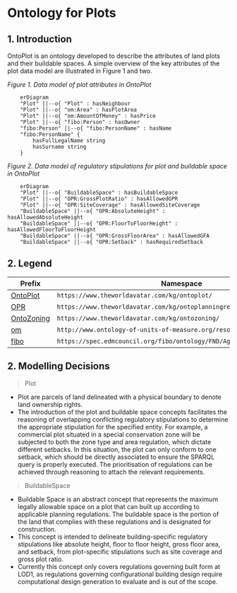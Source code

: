 # Ontology for Plots
## 1. Introduction
OntoPlot is an ontology developed to describe the attributes of land plots and their buildable spaces.  A simple overview of the key attributes of the plot data model are illustrated in Figure 1 and two. 

*Figure 1. Data model of plot attributes in OntoPlot*
```mermaid
    erDiagram 
    "Plot" ||--o{ "Plot" : hasNeighbour
    "Plot" ||--o{ "om:Area" : hasPlotArea
    "Plot" ||--o{ "om:AmountOfMoney" : hasPrice
    "Plot" ||--o{ "fibo:Person" : hasOwner
    "fibo:Person" ||--o{ "fibo:PersonName" : hasName
    "fibo:PersonName" {
        hasFullLegalName string
        hasSurname string
    }
```
*Figure 2. Data model of regulatory stipulations for plot and buildable space in OntoPlot*
```mermaid
    erDiagram 
    "Plot" ||--o{ "BuildableSpace" : hasBuildableSpace
    "Plot" ||--o{ "OPR:GrossPlotRatio" : hasAllowedGPR
    "Plot" ||--o{ "OPR:SiteCoverage" : hasAllowedSiteCoverage
    "BuildableSpace" ||--o{ "OPR:AbsoluteHeight" : hasAllowedAbsoluteHeight
    "BuildableSpace" ||--o{ "OPR:FloorToFloorHeight" : hasAllowedFloorToFloorHeight
    "BuildableSpace" ||--o{ "OPR:GrossFloorArea" : hasAllowedGFA
    "BuildableSpace" ||--o{ "OPR:Setback" : hasRequiredSetback
```

## 2. Legend
Prefix | Namespace
--- | ---
[OntoPlot](https://github.com/cambridge-cares/TheWorldAvatar/tree/main/JPS_Ontology/ontology/ontoplot) | `https://www.theworldavatar.com/kg/ontoplot/`
[OPR](https://github.com/cambridge-cares/TheWorldAvatar/tree/main/JPS_Ontology/ontology/ontoplanningregulation) | `https://www.theworldavatar.com/kg/ontoplanningregulation/`
[OntoZoning](https://github.com/cambridge-cares/TheWorldAvatar/tree/main/JPS_Ontology/ontology/ontozoning) | `https://www.theworldavatar.com/kg/ontozoning/`
[om](https://github.com/HajoRijgersberg/OM) | `http://www.ontology-of-units-of-measure.org/resource/om-2/`
[fibo](https://spec.edmcouncil.org/fibo/ontology/FND/AgentsAndPeople/People/Person) | `https://spec.edmcouncil.org/fibo/ontology/FND/AgentsAndPeople/People/`

## 2. Modelling Decisions
>Plot

- Plot are parcels of land delineated with a physical boundary to denote land ownership rights.
- The introduction of the plot and buildable space concepts facilitates the reasoning of overlapping conflicting regulatory stipulations to determine the appropriate stipulation for the specified entity. For example, a commercial plot situated in a special conservation zone will be subjected to both the zone type and area regulation, which dictate different setbacks. In this situation, the plot can only conform to one setback, which should be directly associated to ensure the SPARQL query is properly executed. The prioritisation of regulations can be achieved through reasoning to attach the relevant requirements.

>BuildableSpace

- Buildable Space is an abstract concept that represents the maximum legally allowable space on a plot that can built up according to applicable planning regulations. The buildable space is the portion of the land that complies with these regulations and is designated for construction.
- This concept is intended to delineate building-specific regulatory stipulations like absolute height, floor to floor height, gross floor area, and setback, from plot-specific stipulations such as site coverage and gross plot ratio.
- Currently this concept only covers regulations governing built form at LOD1, as regulations governing configurational building design require computational design generation to evaluate and is out of the scope.
